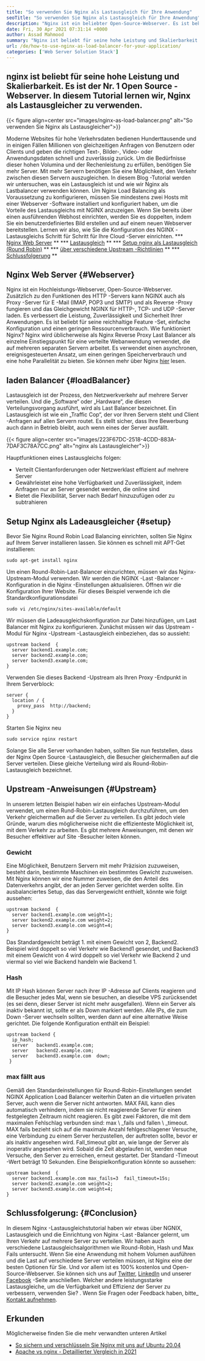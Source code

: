 ```yaml
---
title: "So verwenden Sie Nginx als Lastausgleich für Ihre Anwendung" 
seoTitle: "So verwenden Sie Nginx als Lastausgleich für Ihre Anwendung" 
description: "Nginx ist ein beliebter Open-Source-Webserver. Es ist bekannt für hohe Leistung und Skalierbarkeit. In diesem Tutorial lernen wir, Nginx als Lastausgleicher zu verwenden" 
date: Fri, 30 Apr 2021 07:31:14 +0000
author: Assad Mahmood
summary: "Nginx ist beliebt für seine hohe Leistung und Skalierbarkeit. Es ist der Nr. 1 Open Source -Webserver. In diesem Tutorial lernen wir, Nginx als Lastausgleicher zu verwenden." 
url: /de/how-to-use-nginx-as-load-balancer-for-your-application/
categories: ['Web Server Solution Stack']
---
```


## nginx ist beliebt für seine hohe Leistung und Skalierbarkeit. Es ist der Nr. 1 Open Source -Webserver. In diesem Tutorial lernen wir, Nginx als Lastausgleicher zu verwenden.

{{< figure align=center src="images/nginx-as-load-balancer.png" alt="So verwenden Sie Nginx als Lastausgleicher">}}

Moderne Websites für hohe Verkehrsdaten bedienen Hunderttausende und in einigen Fällen Millionen von gleichzeitigen Anfragen von Benutzern oder Clients und geben die richtigen Text-, Bilder-, Video- oder Anwendungsdaten schnell und zuverlässig zurück. Um die Bedürfnisse dieser hohen Volumina und der Rechenleistung zu erfüllen, benötigen Sie mehr Server. Mit mehr Servern benötigen Sie eine Möglichkeit, den Verkehr zwischen diesen Servern auszugleichen. In diesem Blog -Tutorial werden wir untersuchen, was ein Lastausgleich ist und wie wir Nginx als Lastbalancer verwenden können.
Um Nginx Load Balancing als Voraussetzung zu konfigurieren, müssen Sie mindestens zwei Hosts mit einer Webserver -Software installiert und konfiguriert haben, um die Vorteile des Lastausgleichs mit NGINX anzuzeigen. Wenn Sie bereits über einen ausführenden Webhost einrichten, werden Sie es doppelten, indem Sie ein benutzerdefiniertes Bild erstellen und auf einem neuen Webserver bereitstellen. Lernen wir also, wie Sie die Konfiguration des NGINX -Lastausgleichs Schritt für Schritt für Ihre Cloud -Server einrichten.
  *** [Nginx Web Server][1] **
  *** [Lastausgleich][2] **
  *** [Setup nginx als Lastausgleich (Round Robin)][3] **
  *** [über verschiedene Upstream -Richtlinien][4] **
  *** [Schlussfolgerung][5] **

## Nginx Web Server {#Webserver}
Nginx ist ein Hochleistungs-Webserver, Open-Source-Webserver. Zusätzlich zu den Funktionen des HTTP -Servers kann NGINX auch als Proxy -Server für E -Mail (IMAP, POP3 und SMTP) und als Reverse -Proxy fungieren und das Gleichgewicht NGINX für HTTP-, TCP- und UDP -Server laden. Es verbessert die Leistung, Zuverlässigkeit und Sicherheit Ihrer Anwendungen. Es ist beliebt für seine reichhaltige Feature -Set, einfache Konfiguration und einen geringen Ressourcenverbrauch.
Wie funktioniert Nginx? Nginx wird üblicherweise als Nginx Reverse Proxy Last Balancer als einzelne Einstiegspunkt für eine verteilte Webanwendung verwendet, die auf mehreren separaten Servern arbeitet. Es verwendet einen asynchronen, ereignisgesteuerten Ansatz, um einen geringen Speicherverbrauch und eine hohe Parallelität zu bieten. Sie können mehr über Nginx [hier][6] lesen.

## laden Balancer {#loadBalancer}
Lastausgleich ist der Prozess, den Netzwerkverkehr auf mehrere Server verteilen. Und die „Software“ oder „Hardware“, die diesen Verteilungsvorgang ausführt, wird als Last Balancer bezeichnet. Ein Lastausgleich ist wie ein „Traffic Cop“, der vor Ihren Servern steht und Client -Anfragen auf allen Servern routet. Es stellt sicher, dass Ihre Bewerbung auch dann in Betrieb bleibt, auch wenn eines der Server ausfällt.

{{< figure align=center src="images/223F67DC-2518-4CDD-883A-7DAF3C78A7CC.png" alt="nginx als Lastausgleicher">}}

Hauptfunktionen eines Lastausgleichs folgen:
  * Verteilt Clientanforderungen oder Netzwerklast effizient auf mehrere Server
  * Gewährleistet eine hohe Verfügbarkeit und Zuverlässigkeit, indem Anfragen nur an Server gesendet werden, die online sind
  * Bietet die Flexibilität, Server nach Bedarf hinzuzufügen oder zu subtrahieren

## Setup Nginx als Ladeausgleicher {#setup}
Bevor Sie Nginx Round Robin Load Balancing einrichten, sollten Sie Nginx auf Ihrem Server installieren lassen. Sie können es schnell mit APT-Get installieren:
```
sudo apt-get install nginx
```
Um einen Round-Robin-Last-Balancer einzurichten, müssen wir das Nginx-Upstream-Modul verwenden. Wir werden die NGINX -Last -Balancer -Konfiguration in die Nginx -Einstellungen aktualisieren. Öffnen wir die Konfiguration Ihrer Website. Für dieses Beispiel verwende ich die Standardkonfigurationsdatei
```
sudo vi /etc/nginx/sites-available/default
```
Wir müssen die Ladeausgleichskonfiguration zur Datei hinzufügen, um Last Balancer mit Nginx zu konfigurieren.
Zunächst müssen wir das Upstream -Modul für Nginx -Upstream -Lastausgleich einbeziehen, das so aussieht:
```
upstream backend  {
  server backend1.example.com;
  server backend2.example.com;
  server backend3.example.com;
}
```
Verwenden Sie dieses Backend -Upstream als Ihren Proxy -Endpunkt in Ihrem Serverblock:
```
server {
  location / {
    proxy_pass  http://backend;
  }
}
```
Starten Sie Nginx neu
```
sudo service nginx restart
```
Solange Sie alle Server vorhanden haben, sollten Sie nun feststellen, dass der Nginx Open Source -Lastausgleich, die Besucher gleichermaßen auf die Server verteilen. Diese gleiche Verteilung wird als Round-Robin-Lastausgleich bezeichnet.

## Upstream -Anweisungen {#Upstream}
In unserem letzten Beispiel haben wir ein einfaches Upstream-Modul verwendet, um einen Rund-Robin-Lastausgleich durchzuführen, um den Verkehr gleichermaßen auf die Server zu verteilen. Es gibt jedoch viele Gründe, warum dies möglicherweise nicht die effizienteste Möglichkeit ist, mit dem Verkehr zu arbeiten. Es gibt mehrere Anweisungen, mit denen wir Besucher effektiver auf Site -Besucher leiten können.

### Gewicht
Eine Möglichkeit, Benutzern Servern mit mehr Präzision zuzuweisen, besteht darin, bestimmte Maschinen ein bestimmtes Gewicht zuzuweisen. Mit Nginx können wir eine Nummer zuweisen, die den Anteil des Datenverkehrs angibt, der an jeden Server gerichtet werden sollte.
Ein ausbalanciertes Setup, das das Servergewicht enthielt, könnte wie folgt aussehen:
```
upstream backend  {
  server backend1.example.com weight=1;
  server backend2.example.com weight=2;
  server backend3.example.com weight=4;
}
```
Das Standardgewicht beträgt 1. mit einem Gewicht von 2, Backend2. Beispiel wird doppelt so viel Verkehr wie Backend1 gesendet, und Backend3 mit einem Gewicht von 4 wird doppelt so viel Verkehr wie Backend 2 und viermal so viel wie Backend handeln wie Backend 1.

### Hash
Mit IP Hash können Server nach ihrer IP -Adresse auf Clients reagieren und die Besucher jedes Mal, wenn sie besuchen, an dieselbe VPS zurücksendet (es sei denn, dieser Server ist nicht mehr ausgefallen). Wenn ein Server als inaktiv bekannt ist, sollte er als Down markiert werden. Alle IPs, die zum Down -Server wechseln sollten, werden dann auf eine alternative Weise gerichtet.
Die folgende Konfiguration enthält ein Beispiel:
```
upstream backend {
  ip_hash;
  server   backend1.example.com;
  server   backend2.example.com;
  server   backend3.example.com  down;
 }
```

### max fällt aus
Gemäß den Standardeinstellungen für Round-Robin-Einstellungen sendet NGINX Application Load Balancer weiterhin Daten an die virtuellen privaten Server, auch wenn die Server nicht antworten. MAX FAIL kann dies automatisch verhindern, indem sie nicht reagierende Server für einen festgelegten Zeitraum nicht reagieren.
Es gibt zwei Faktoren, die mit dem maximalen Fehlschlag verbunden sind: max \ _fails und fallen \ _timeout. MAX fails bezieht sich auf die maximale Anzahl fehlgeschlagener Versuche, eine Verbindung zu einem Server herzustellen, der auftreten sollte, bevor er als inaktiv angesehen wird. Fall_timeout gibt an, wie lange der Server als inoperativ angesehen wird. Sobald die Zeit abgelaufen ist, werden neue Versuche, den Server zu erreichen, erneut gestartet. Der Standard -Timeout -Wert beträgt 10 Sekunden.
Eine Beispielkonfiguration könnte so aussehen:
```
upstream backend  {
  server backend1.example.com max_fails=3  fail_timeout=15s;
  server backend2.example.com weight=2;
  server backend3.example.com weight=4;
}
```

## Schlussfolgerung: {#Conclusion}
In diesem Nginx -Lastausgleichstutorial haben wir etwas über NGNIX, Lastausgleich und die Einrichtung von Nginx -Last -Balancer gelernt, um Ihren Verkehr auf mehrere Server zu verteilen. Wir haben auch verschiedene Lastausgleichsalgorithmen wie Round-Robin, Hash und Max Fails untersucht. Wenn Sie eine Anwendung mit hohem Volumen ausführen und die Last auf verschiedene Server verteilen müssen, ist Nginx eine der besten Optionen für Sie. Und vor allem ist es 100% kostenlos und Open-Source-Webserver.
Sie können sich uns auf [Twitter][7], [LinkedIn][8] und unserer [Facebook][9] -Seite anschließen. Welcher andere leistungsstarke Lastausgleiche, um die Verfügbarkeit und Effizienz der Server zu verbessern, verwenden Sie? . Wenn Sie Fragen oder Feedback haben, bitte_ [Kontakt aufnehmen][10].

## Erkunden
Möglicherweise finden Sie die mehr verwandten unteren Artikel
  * [So sichern und verschlüsseln Sie Nginx mit uns auf Ubuntu 20.04][11]
  * [Apache vs nginx - Detaillierter Vergleich in 2021][12]

  
[1]: #webserver
[2]: #loadbalancer
[3]: #setup
[4]: #upstream
[5]: #conclusion
[6]: https://products.containerize.com/solution-stack/nginx
[7]: https://twitter.com/containerize_co
[8]: https://www.linkedin.com/company/containerize/
[9]: http://facebook.com/containerize
[10]: mailto:yasir.saeed@aspose.com
[11]: https://blog.containerize.com/web-server-solution-stack/how-to-secure-nginx-with-letsencrypt-on-ubuntu-20-04/
[12]: https://blog.containerize.com/2021/02/26/apache-vs-nginx-detailed-comparison-in-2021/
